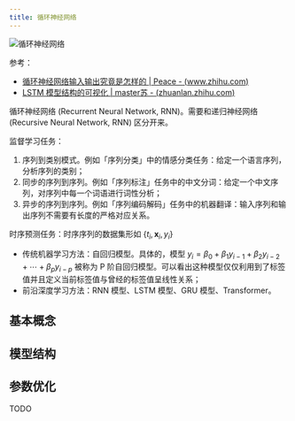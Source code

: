 ```yaml
---
title: 循环神经网络
---
```


![循环神经网络](https://cdn.dwj601.cn/images/20250530235002487.png)

参考：

- [循环神经网络输入输出究竟是怎样的 | Peace - (www.zhihu.com)](https://www.zhihu.com/question/41949741/answer/318771336)
- [LSTM 模型结构的可视化 | master苏 - (zhuanlan.zhihu.com)](https://zhuanlan.zhihu.com/p/139617364)

循环神经网络 (Recurrent Neural Network, RNN)。需要和递归神经网络 (Recursive Neural Network, RNN) 区分开来。

监督学习任务：

1. 序列到类别模式。例如「序列分类」中的情感分类任务：给定一个语言序列，分析序列的类别；
2. 同步的序列到序列。例如「序列标注」任务中的中文分词：给定一个中文序列，对序列中每一个词语进行词性分析；
3. 异步的序列到序列。例如「序列编码解码」任务中的机器翻译：输入序列和输出序列不需要有长度的严格对应关系。

时序预测任务：时序序列的数据集形如 $\{ t_i,\boldsymbol{x}_i, y_i \}$

- 传统机器学习方法：自回归模型。具体的，模型 $y_i=\beta_0 + \beta_1 y_{i-1} + \beta_2 y_{i-2} + \cdots + \beta_p y_{i-p}$ 被称为 P 阶自回归模型。可以看出这种模型仅仅利用到了标签值并且定义当前标签值与曾经的标签值呈线性关系；
- 前沿深度学习方法：RNN 模型、LSTM 模型、GRU 模型、Transformer。

## 基本概念

## 模型结构

## 参数优化

TODO
